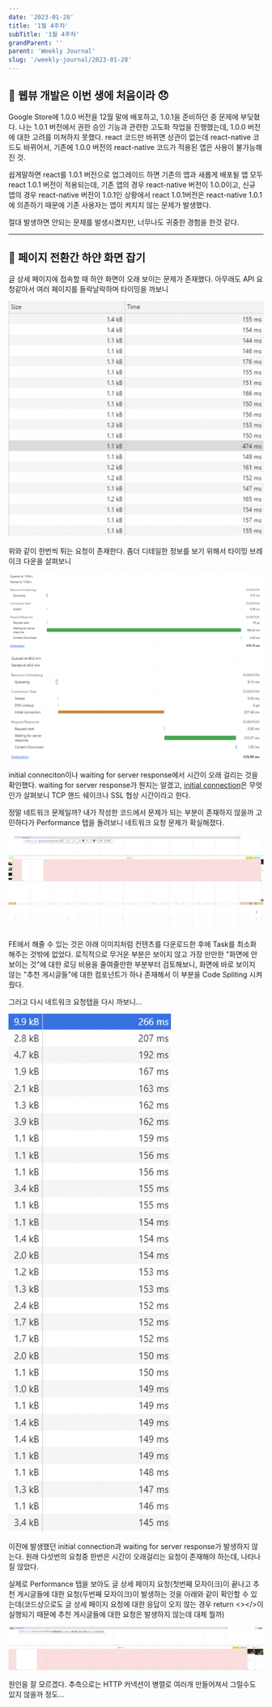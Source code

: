 ```yaml
---
date: '2023-01-28'
title: '1월 4주차'
subTitle: '1월 4주차'
grandParent: ''
parent: 'Weekly Journal'
slug: '/weekly-journal/2023-01-28'
---
```


## 📌 웹뷰 개발은 이번 생에 처음이라 😞

Google Store에 1.0.0 버전을 12월 말에 배포하고, 1.0.1을 준비하던 중 문제에 부딪혔다. 나는 1.0.1 버전에서 권한 승인 기능과 관련한 고도화 작업을 진행했는데, 1.0.0 버전에 대한 고려를 미쳐하지 못했다. react 코드만 바뀌면 상관이 없는데 react-native 코드도 바뀌어서, 기존에 1.0.0 버전의 react-native 코드가 적용된 앱은 사용이 불가능해진 것.

쉽게말하면 react를 1.0.1 버전으로 업그레이드 하면 기존의 앱과 새롭게 배포될 앱 모두 react 1.0.1 버전이 적용되는데, 기존 앱의 경우 react-native 버전이 1.0.0이고, 신규 앱의 경우 react-native 버전이 1.0.1인 상황에서 react 1.0.1버전은 react-native 1.0.1에 의존하기 때문에 기존 사용자는 앱이 켜지지 않는 문제가 발생했다.

절대 발생하면 안되는 문제를 발생시켰지만, 너무나도 귀중한 경험을 한것 같다.

---

## 📌 페이지 전환간 하얀 화면 잡기

글 상세 페이지에 접속할 때 하얀 화면이 오래 보이는 문제가 존재했다. 아무래도 API 요청같아서 여러 페이지를 들락날락하며 타이밍을 까보니

![](./request.png)

위와 같이 한번씩 튀는 요청이 존재한다. 좀더 디테일한 정보를 보기 위해서 타이밍 브레이크 다운을 살펴보니

![](./timing-breakdown.png)

initial conneciton이나 waiting for server response에서 시간이 오래 걸리는 것을 확인했다. waiting for server response가 뭔지는 알겠고, [initial connection](https://developer.chrome.com/docs/devtools/network/reference/?utm_source=devtools#timing-explanation)은 무엇인가 살펴보니 TCP 핸드 쉐이크나 SSL 협상 시간이라고 한다.

정말 네트워크 문제일까? 내가 작성한 코드에서 문제가 되는 부분이 존재하지 않을까 고민하다가 Performance 탭을 돌려보니 네트워크 요청 문제가 확실해졌다.

![](./performance.png)

FE에서 해줄 수 있는 것은 아래 이미지처럼 컨텐츠를 다운로드한 후에 Task를 최소화 해주는 것밖에 없었다. 로직적으로 무거운 부분은 보이지 않고 가장 만만한 "화면에 안보이는 것"에 대한 로딩 비용을 줄여줄만한 부분부터 검토해보니, 화면에 바로 보이지 않는 "추천 게시글들"에 대한 컴포넌트가 하나 존재해서 이 부분을 Code Spliting 시켜줬다.

그러고 다시 네트워크 요청탭을 다시 까보니...

![](./request2.png)

이전에 발생했던 initial connection과 waiting for server response가 발생하지 않는다. 원래 다섯번의 요청중 한번은 시간이 오래걸리는 요청이 존재해야 하는데, 나타나질 않았다.

실제로 Performance 탭을 보아도 글 상세 페이지 요청(첫번째 모자이크)이 끝나고 추천 게시글들에 대한 요청(두번째 모자이크)이 발생하는 것을 아래와 같이 확인할 수 있는데(코드상으로도 글 상세 페이지 요청에 대한 응답이 오지 않는 경우 return <></>이 실행되기 때문에 추천 게시글들에 대한 요청은 발생하지 않는데 대체 뭘까)

![](./performance2.png)

원인을 잘 모르겠다. 추측으로는 HTTP 커넥션이 병렬로 여러개 만들어져서 그럴수도 있지 않을까 정도...

